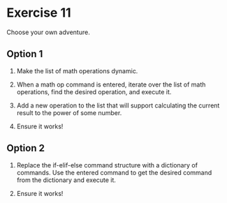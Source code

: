 # Exercise 11

Choose your own adventure.

## Option 1


1. Make the list of math operations dynamic.

2. When a math op command is entered, iterate over the list of math operations, find the desired operation, and execute it.

3. Add a new operation to the list that will support calculating the current result to the power of some number.

4. Ensure it works!

## Option 2

1. Replace the if-elif-else command structure with a dictionary of commands. Use the entered command to get the desired command from the dictionary and execute it.

2. Ensure it works!

